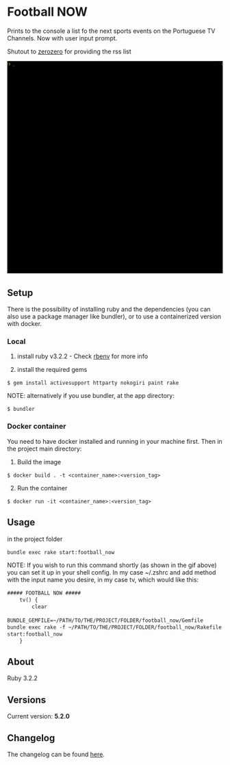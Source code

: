 # Football NOW

Prints to the console a list fo the next sports events on the Portuguese TV Channels. Now with user input prompt.

Shutout to [zerozero](https://www.zerozero.pt/rss/zapping.php) for providing the rss list

![Demo gif](https://github.com/wmanica/football_now/blob/master/blob/preview.gif)

## Setup
There is the possibility of installing ruby and the dependencies (you can also use a package manager like bundler), or
to use a containerized version with docker.

### Local
1) install ruby v3.2.2 - Check [rbenv](https://github.com/rbenv/rbenv) for more info

2) install the required gems
```
$ gem install activesupport httparty nokogiri paint rake
```
NOTE: alternatively if you use bundler, at the app directory:
```
$ bundler
```

### Docker container
You need to have docker installed and running in your machine first. Then in the project main directory:

1) Build the image
```
$ docker build . -t <container_name>:<version_tag>
```
2) Run the container
```
$ docker run -it <container_name>:<version_tag>
```

## Usage

in the project folder
```
bundle exec rake start:football_now
```
NOTE: If you wish to run this command shortly (as shown in the gif above) you can set it up in your shell config. In my case ~/.zshrc and add method with the input name you desire, in my case tv, which would like this:
```
##### FOOTBALL NOW #####
	tv() {
		clear
		BUNDLE_GEMFILE=~/PATH/TO/THE/PROJECT/FOLDER/football_now/Gemfile bundle exec rake -f ~/PATH/TO/THE/PROJECT/FOLDER/football_now/Rakefile start:football_now 
	}
```

## About

Ruby 3.2.2

## Versions

Current version: **5.2.0**

## Changelog

The changelog can be found [here](changelog.md).
